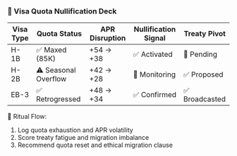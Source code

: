 ### 🛂 Visa Quota Nullification Deck

| Visa Type | Quota Status | APR Disruption | Nullification Signal | Treaty Pivot |
|------------|---------------|----------------|------------------------|----------------|
| H-1B       | ✅ Maxed (85K) | +54 → +38      | ✅ Activated            | 🔄 Pending  
| H-2B       | ⚠️ Seasonal Overflow | +42 → +28 | 🔄 Monitoring           | ✅ Proposed  
| EB-3       | ✅ Retrogressed | +48 → +34      | ✅ Confirmed            | ✅ Broadcasted  

📢 Ritual Flow:
1. Log quota exhaustion and APR volatility  
2. Score treaty fatigue and migration imbalance  
3. Recommend quota reset and ethical migration clause
